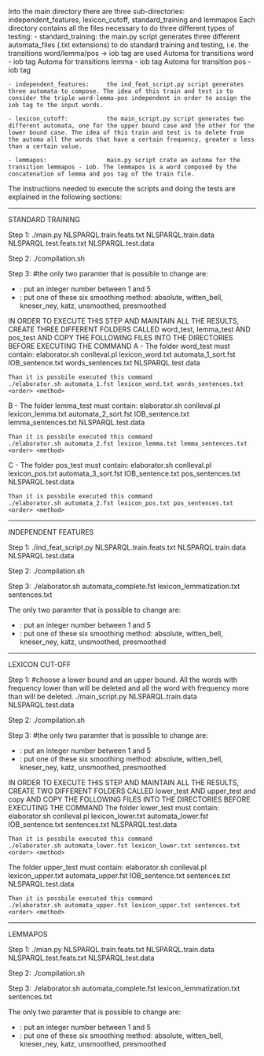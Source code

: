 Into the main directory there are three sub-directories: independent_features, lexicon_cutoff, standard_training and lemmapos
Each directory contains all the files necessary to do three different types of testing:
	- standard_training:		the main.py script generates three different automata_files (.txt extensions) to do standard training and testing, i.e. the transitions word/lemma/pos -> iob tag are used 
								Automa for transitions word - iob tag
								Automa for transitions lemma - iob tag
								Automa for transition pos - iob tag

	- independent_features:		the ind_feat_script.py script generates three automata to compose. The idea of this train and test is to consider the triple word-lemma-pos independent in order to assign the iob tag to the input words.

	- lexicon_cutoff:			the main_script.py script generates two different automata, one for the upper bound case and the other for the lower bound case. The idea of this train and test is to delete from the automa all the words that have a certain frequency, greater o less than a certain value.

	- lemmapos:					main.py script crate an automa for the transition lemmapos - iob. The lemmapos is a word composed by the concatenation of lemma and pos tag of the train file.

The instructions needed to execute the scripts and doing the tests are explained in the following sections:

-------------------------------------------------------------------------------------------------------------------------------------------------------------------------------------------------

STANDARD TRAINING

Step 1:
./main.py NLSPARQL.train.feats.txt NLSPARQL.train.data NLSPARQL.test.feats.txt NLSPARQL.test.data

Step 2:
./compilation.sh

Step 3: 
#the only two paramter that is possible to change are:
 - 	<order>:	put an integer number between 1 and 5
 -  <method>:	put one of these six smoothing method: absolute, witten_bell, kneser_ney, katz, unsmoothed, presmoothed

 IN ORDER TO EXECUTE THIS STEP AND MAINTAIN ALL THE RESULTS, CREATE THREE DIFFERENT FOLDERS CALLED word_test, lemma_test AND pos_test AND COPY THE FOLLOWING FILES INTO THE DIRECTORIES BEFORE EXECUTING THE COMMAND
 A - The folder word_test must contain:
 	elaborator.sh
 	conlleval.pl
 	lexicon_word.txt
 	automata_1_sort.fst
 	IOB_sentence.txt
 	words_sentences.txt
 	NLSPARQL.test.data

 	Than it is possbile executed this command
	./elaborator.sh automata_1.fst lexicon_word.txt words_sentences.txt <order> <method>

 B - The folder lemma_test must contain:
 	elaborator.sh
 	conlleval.pl
 	lexicon_lemma.txt
 	automata_2_sort.fst
 	IOB_sentence.txt
 	lemma_sentences.txt
 	NLSPARQL.test.data

 	Than it is possbile executed this command
	./elaborator.sh automata_2.fst lexicon_lemma.txt lemma_sentences.txt <order> <method>

 C - The folder pos_test must contain:
 	elaborator.sh
 	conlleval.pl
 	lexicon_pos.txt
 	automata_3_sort.fst
 	IOB_sentence.txt
 	pos_sentences.txt
 	NLSPARQL.test.data

 	Than it is possbile executed this command
	./elaborator.sh automata_2.fst lexicon_pos.txt pos_sentences.txt <order> <method>


-----------------------------------------------------------------------------------------------------------------------------------------------------------------------------------------------

INDEPENDENT FEATURES 

Step 1:
./ind_feat_script.py  NLSPARQL.train.feats.txt NLSPARQL.train.data NLSPARQL.test.data

Step 2:
./compilation.sh

Step 3:
./elaborator.sh automata_complete.fst lexicon_lemmatization.txt sentences.txt <order> <method>
 
The only two paramter that is possible to change are:
 - 	<order>:	put an integer number between 1 and 5
 -  <method>:	put one of these six smoothing method: absolute, witten_bell, kneser_ney, katz, unsmoothed, presmoothed



------------------------------------------------------------------------------------------------------------------------------------------------------------------------------------------------

LEXICON CUT-OFF

Step 1:
#choose a lower bound and an upper bound. All the words with frequency lower than <lower-bound> will be deleted and all the word with frequency more than <upper-bound> will be deleted.
./main_script.py NLSPARQL.train.data NLSPARQL.test.data <lower-bound> <upper-bound>

Step 2:
./compilation.sh

Step 3: 
#the only two paramter that is possible to change are:
 - 	<order>:	put an integer number between 1 and 5
 -  <method>:	put one of these six smoothing method: absolute, witten_bell, kneser_ney, katz, unsmoothed, presmoothed

 IN ORDER TO EXECUTE THIS STEP AND MAINTAIN ALL THE RESULTS, CREATE TWO DIFFERENT FOLDERS CALLED lower_test AND upper_test and copy AND COPY THE FOLLOWING FILES INTO THE DIRECTORIES BEFORE EXECUTING THE COMMAND
 The folder lower_test must contain:
 	elaborator.sh
 	conlleval.pl
 	lexicon_lower.txt
 	automata_lower.fst
 	IOB_sentence.txt
 	sentences.txt
 	NLSPARQL.test.data

 	Than it is possbile executed this command
	./elaborator.sh automata_lower.fst lexicon_lower.txt sentences.txt <order> <method>

 The folder upper_test must contain:
 	elaborator.sh
 	conlleval.pl
 	lexicon_upper.txt
 	automata_upper.fst
 	IOB_sentence.txt
 	sentences.txt
 	NLSPARQL.test.data

 	Than it is possbile executed this command
	./elaborator.sh automata_upper.fst lexicon_upper.txt sentences.txt <order> <method>

--------------------------------------------------------------------------------------------------------------------------------------------------------------------------------------------------


LEMMAPOS

Step 1:
./mian.py  NLSPARQL.train.feats.txt NLSPARQL.train.data NLSPARQL.test.feats.txt NLSPARQL.test.data

Step 2:
./compilation.sh

Step 3: 
./elaborator.sh automata_complete.fst lexicon_lemmatization.txt sentences.txt <order> <method>

The only two paramter that is possible to change are:
 - 	<order>:	put an integer number between 1 and 5
 -  <method>:	put one of these six smoothing method: absolute, witten_bell, kneser_ney, katz, unsmoothed, presmoothed
